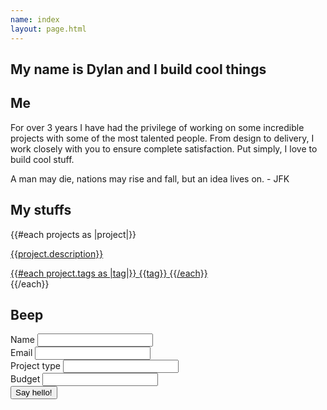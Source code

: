 ```yaml
---
name: index
layout: page.html
---
```


<section class="section section_hero">
  <div class="hero">
    <div class="tagline">
      <h1 class="heading heading_main">
        My name is Dylan and I build cool things
      </h1>
    </div>
  </div>
</section>

<section class="section section_about">
  <h2 id="about" class="heading heading_sub heading_section">Me</h2>
  <div class="section__content">
    <div class="profile-image">
    </div>
    <div class="section_about__content">
      <p>
        For over 3 years I have had the privilege of working on some incredible
        projects with some of the most talented people. From design to delivery,
        I work closely with you to ensure complete satisfaction. Put simply,
        I love to build cool stuff.
      </p>
    </div>
    <p class="quote">
      A man may die, nations may rise and fall, but an idea lives on. - JFK
    </p>
  </div>
</section>

<section class="section section_projects">
  <h2 id="projects" class="heading heading_sub heading_section">My stuffs</h2>
  <div class="section__content section_projects__content">
    <div class="projects-list">
      {{#each projects as |project|}}
      <a data-track="type:link;label:{{project.name}} - external"href="{{project.site}}" target="_blank" class="link link_primary">
        <div id="{{project.name}}" class="projects-list__item" style="background-image: url('{{project.image}}');">
          <div class="projects-list__item__description">
            <p>{{project.description}}</p>
            <div class="projects-list__item__tags">
              {{#each project.tags as |tag|}}
              <span class="project-tag">{{tag}}</span>
              {{/each}}
            </div>
          </div>
        </div>
      </a>
      {{/each}}
    </div>
  </div>
</section>

<section class="section section_contact">
  <div class="map"></div>
  <h2 class="heading heading_sub heading_section" id="contact">Beep</h2>
  <div class="section__content section_contact__content">
    <form id="contact-form" class="form" action="http://formspree.io/dylan947@gmail.com" method="post">
      <div class="form__section form__section_input">
        <div class="form__group">
          <label class="form__label" for="name">Name</label>
          <input type="text" class="form__input" name="name" />
        </div>
        <div class="form__group">
          <label class="form__label" for="email">Email</label>
          <input type="email" class="form__input" name="email" />
        </div>
        <div class="form__group">
          <label class="form__label" for="type">Project type</label>
          <input type="text" class="form__input" name="projectType" />
        </div>
        <div class="form__group">
          <label class="form__label" for="budget">Budget</label>
          <input type="number" step=".1" min="100.00" class="form__input" name="projectBudget" />
        </div>
        <input type="hidden" name="_subject" value="New job request" />
        <input type="text" name="_gotcha" style="display:none" />
      </div>
      <div class="form__section form__section_actions">
        <div class="form__group form__group_social">
          <a class="link link_primary" href="https://twitter.com/dylfos" target="_blank">
            <i class="fa fa-twitter"></i>
          </a>
          <a class="link link_primary" href="https://facebook.com/dylan947" target="_blank">
            <i class="fa fa-facebook"></i>
          </a>
          <a class="link link_primary" href="https://github.com/dylanfoster" target="_blank">
            <i class="fa fa-github"></i>
          </a>
        </div>
        <div class="form__group form__group_submit">
          <button class="button button_primary" form="contact-form">
            Say hello!
          </button>
        </div>
      </div>
    </form>
  </div>
</section>
